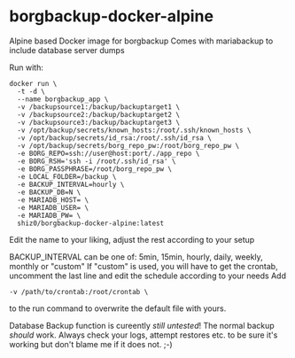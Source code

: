 # borgbackup-docker-alpine
Alpine based Docker image for borgbackup
Comes with mariabackup to include database server dumps

Run with:
```
docker run \
  -t -d \
  --name borgbackup_app \
  -v /backupsource1:/backup/backuptarget1 \
  -v /backupsource2:/backup/backuptarget2 \
  -v /backupsource3:/backup/backuptarget3 \
  -v /opt/backup/secrets/known_hosts:/root/.ssh/known_hosts \
  -v /opt/backup/secrets/id_rsa:/root/.ssh/id_rsa \
  -v /opt/backup/secrets/borg_repo_pw:/root/borg_repo_pw \
  -e BORG_REPO=ssh://user@host:port/./app_repo \
  -e BORG_RSH='ssh -i /root/.ssh/id_rsa' \
  -e BORG_PASSPHRASE=/root/borg_repo_pw \
  -e LOCAL_FOLDER=/backup \
  -e BACKUP_INTERVAL=hourly \
  -e BACKUP_DB=N \
  -e MARIADB_HOST= \
  -e MARIADB_USER= \
  -e MARIADB_PW= \
  shiz0/borgbackup-docker-alpine:latest
```
Edit the name to your liking, adjust the rest according to your setup

BACKUP_INTERVAL can be one of: 5min, 15min, hourly, daily, weekly, monthly or "custom"
If "custom" is used, you will have to get the crontab, uncomment the last line and edit the schedule according to your needs
Add
```
-v /path/to/crontab:/root/crontab \
```
to the run command to overwrite the default file with yours.

Database Backup function is cureently *still untested*!
The normal backup *should* work.
Always check your logs, attempt restores etc. to be sure it's working but don't blame me if it does not. ;-)
